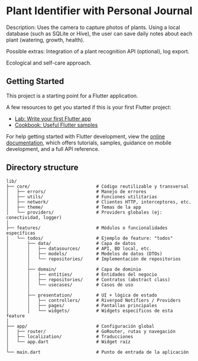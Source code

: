 # Plant Identifier with Personal Journal

Description: Uses the camera to capture photos of plants. Using a local database (such as SQLite or Hive), the user can save daily notes about each plant (watering, growth, health).

Possible extras: Integration of a plant recognition API (optional), log export.

Ecological and self-care approach.

## Getting Started

This project is a starting point for a Flutter application.

A few resources to get you started if this is your first Flutter project:

- [Lab: Write your first Flutter app](https://docs.flutter.dev/get-started/codelab)
- [Cookbook: Useful Flutter samples](https://docs.flutter.dev/cookbook)

For help getting started with Flutter development, view the
[online documentation](https://docs.flutter.dev/), which offers tutorials,
samples, guidance on mobile development, and a full API reference.

## Directory structure

``` text
lib/
├── core/                         # Código reutilizable y transversal
│   ├── errors/                   # Manejo de errores
│   ├── utils/                    # Funciones utilitarias
│   ├── network/                  # Clientes HTTP, interceptores, etc.
│   ├── theme/                    # Temas de la app
│   └── providers/                # Providers globales (ej: conectividad, logger)
│
├── features/                     # Módulos o funcionalidades específicas
│   └── todos/                    # Ejemplo de feature: "todos"
│       ├── data/                 # Capa de datos
│       │   ├── datasources/      # API, BD local, etc.
│       │   ├── models/           # Modelos de datos (DTOs)
│       │   └── repositories/     # Implementación de repositorios
│       │
│       ├── domain/               # Capa de dominio
│       │   ├── entities/         # Entidades del negocio
│       │   ├── repositories/     # Contratos (abstract class)
│       │   └── usecases/         # Casos de uso
│       │
│       ├── presentation/         # UI + lógica de estado
│       │   ├── controllers/      # Riverpod Notifiers / Providers
│       │   ├── pages/            # Pantallas principales
│       │   └── widgets/          # Widgets específicos de esta feature
│
├── app/                          # Configuración global
│   ├── router/                   # GoRouter, rutas y navegación
│   ├── localization/             # Traducciones
│   └── app.dart                  # Widget raíz
│
└── main.dart                     # Punto de entrada de la aplicación
```